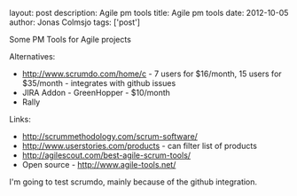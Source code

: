layout: post
description: Agile pm tools
title: Agile pm tools
date: 2012-10-05
author: Jonas Colmsjo
tags: ['post']

Some PM Tools for Agile projects





Alternatives:

 * http://www.scrumdo.com/home/c - 7 users for $16/month, 15 users for $35/month - integrates with github issues
 * JIRA Addon - GreenHopper - $10/month
 * Rally


Links:

 * http://scrummethodology.com/scrum-software/
 * http://www.userstories.com/products - can filter list of products
 * http://agilescout.com/best-agile-scrum-tools/
 * Open source - http://www.agile-tools.net/

I'm going to test scrumdo, mainly because of the github integration.
